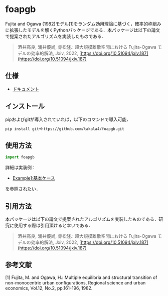 foapgb
====


Fujita and Ogawa (1982)モデル[1]をランダム効用理論に基づく，確率的枠組みに拡張したモデルを解くPythonパッケージである．本パッケージは以下の論文で提案されたアルゴリズムを実装したものである．

> 酒井高良, 涌井優尚, 赤松隆.: 超大規模離散空間における Fujita-Ogawa モデルの効率的解法, Jxiv, 2022, [https://doi.org/10.51094/jxiv.187](https://doi.org/10.51094/jxiv.187)


## 仕様

* [ドキュメント](https://takala4.github.io/foapgb)

## インストール

pipおよびgitが導入されていれば，以下のコマンドで導入可能．

```
pip install git+https://github.com/takala4/foapgb.git
```

## 使用方法

```python
import foapgb 
```

詳細は実装例：

* [Example1:基本ケース](https://github.com/takala4/foapgb/blob/main/examples/example1.ipynb)

を参照されたい．


## 引用方法

本パッケージは以下の論文で提案されたアルゴリズムを実装したものである．研究に使用する際は引用頂けると幸いである．

> 酒井高良, 涌井優尚, 赤松隆.: 超大規模離散空間における Fujita-Ogawa モデルの効率的解法, Jxiv, 2022, [https://doi.org/10.51094/jxiv.187](https://doi.org/10.51094/jxiv.187)



## 参考文献

[1] Fujita, M. and Ogawa, H.: Multiple equilibria and structural transition of non-monocentric urban configurations, Regional science and urban economics, Vol.12, No.2, pp.161-196, 1982.
